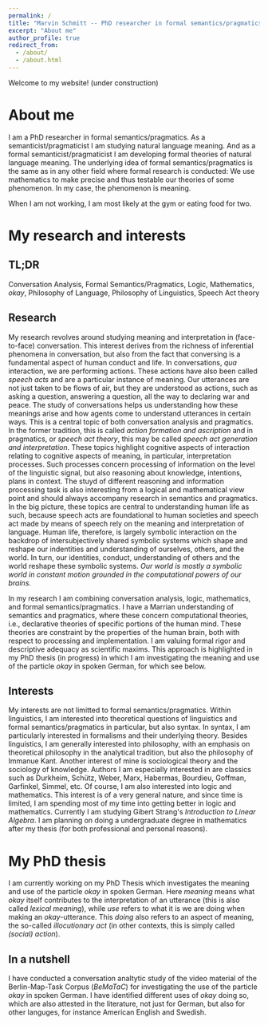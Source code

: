 ```yaml
---
permalink: /
title: "Marvin Schmitt -- PhD researcher in formal semantics/pragmatics"
excerpt: "About me"
author_profile: true
redirect_from: 
  - /about/
  - /about.html
---
```


Welcome to my website! (under construction)

About me
======
I am a PhD researcher in formal semantics/pragmatics. As a semanticist/pragmaticist I am studying natural language meaning. And as a formal semanticist/pragmaticist I am developing formal theories of natural language meaning. The underlying idea of formal semantics/pragmatics is the same as in any other field where formal research is conducted: We use mathematics to make precise and thus testable our theories of some phenomenon. In my case, the phenomenon is meaning.

When I am not working, I am most likely at the gym or eating food for two.

My research and interests
======

TL;DR
------
Conversation Analysis, Formal Semantics/Pragmatics, Logic, Mathematics, _okay_, Philosophy of Language, Philosophy of Linguistics, Speech Act theory

Research
------

My research revolves around studying meaning and interpretation in (face-to-face) conversation. This interest derives from the richness of inferential phenomena in conversation, but also from the fact that conversing is a fundamental aspect of human conduct and life. In conversations, _qua_ interaction, we are performing actions. These actions have also been called _speech acts_ and are a particular instance of meaning. Our utterances are not just taken to be flows of air, but they are understood as actions, such as asking a question, answering a question, all the way to declaring war and peace. The study of conversations helps us understanding how these meanings arise and how agents come to understand utterances in certain ways. This is a central topic of both conversation analysis and pragmatics. In the former tradition, this is called _action formation and ascription_ and in pragmatics, or _speech act theory_, this may be called _speech act generation and interpretation_. These topics highlight cognitive aspects of interaction relating to cognitive aspects of meaning, in particular, interpretation processes. Such processes concern processing of information on the level of the linguistic signal, but also reasoning about knowledge, intentions, plans in context. The stuyd of different reasoning and information processing task is also interesting from a logical and mathematical view point and should always accompany research in semantics and pragmatics. In the big picture, these topics are central to understanding human life as such, because speech acts are foundational to human societies and speech act made by means of speech rely on the meaning and interpretation of language. Human life, therefore, is largely symbolic interaction on the backdrop of intersubjectively shared symbolic systems which shape and reshape our indentities and understanding of ourselves, others, and the world. In turn, our identities, conduct, understanding of others and the world reshape these symbolic systems. _Our world is mostly a symbolic world in constant motion grounded in the computational powers of our brains._ 

In my research I am combining conversation analysis, logic, mathematics, and formal semantics/pragmatics. I have a Marrian understanding of semantics and pragmatics, where these concern computational theories, i.e., declarative theories of specific portions of the human mind. These theories are constraint by the properties of the human brain, both with respect to processing and implementation. I am valuing formal rigor and descriptive adequacy as scientific maxims. This approach is highlighted in my PhD thesis (in progress) in which I am investigating the meaning and use of the particle _okay_ in spoken German, for which see below.

Interests
------

My interests are not limitted to formal semantics/pragmatics. Within linguistics, I am interested into theoretical questions of linguistics and formal semantics/pragmatics in particular, but also syntax. In syntax, I am particularly interested in formalisms and their underlying theory. Besides linguistics, I am generally interested into philosophy, with an emphasis on theoretical philosophy in the analytical tradition, but also the philosophy of Immanue Kant. Another interest of mine is sociological theory and the sociology of knowledge. Authors I am especially interested in are classics such as Durkheim, Schütz, Weber, Marx, Habermas, Bourdieu, Goffman, Garfinkel, Simmel, etc. Of course, I am also interested into logic and mathematics. This interest is of a very general nature, and since time is limited, I am spending most of my time into getting better in logic and mathematics. Currently I am studying Gibert Strang's _Introduction to Linear Algebra_. I am planning on doing a undergraduate degree in mathematics after my thesis (for both professional and personal reasons). 

My PhD thesis
======

I am currently working on my PhD Thesis which investigates the meaning and use of the particle _okay_ in spoken German. Here _meaning_ means what _okay_ itself contributes to the interpretation of an utterance (this is also called _lexical meaning_), while _use_ refers to what it is we are doing when making an _okay_-utterance. This _doing_ also refers to an aspect of meaning, the so-called _illocutionary act_ (in other contexts, this is simply called _(social) action_).

In a nutshell
------

I have conducted a conversation analtytic study of the video material of the Berlin-Map-Task Corpus (_BeMaTaC_) for investigating the use of the particle _okay_ in spoken German. I have identified different uses of _okay_ doing so, which are also attested in the literature, not just for German, but also for other languges, for instance American English and Swedish.

